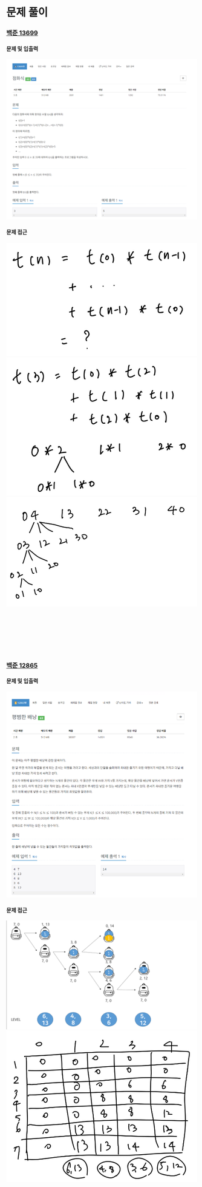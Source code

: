 # 문제 풀이

### [백준 13699](https://www.acmicpc.net/problem/13699)

#### 문제 및 입출력
![](image/13699.png)

#### 문제 접근
![](image/13699_2.png)
![](image/13699_3.png)
![](image/13699_4.png)

<br>
<br>
<br>
<br>
<br>
<br>

### [백준 12865](https://www.acmicpc.net/problem/12865)

#### 문제 및 입출력
![](image/12865.png)

#### 문제 접근
![](image/12865_3.png)
![](image/12865_5.png)

